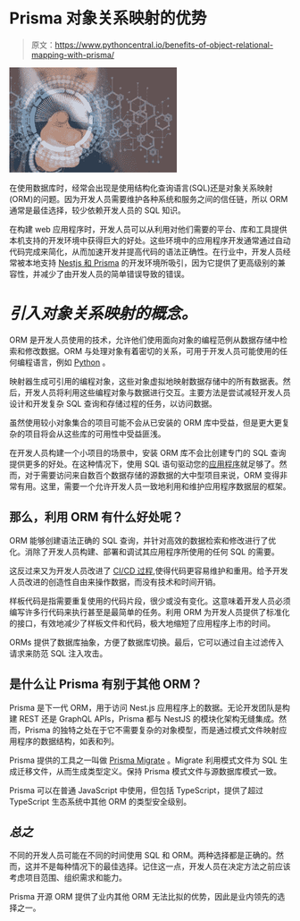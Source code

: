 # Prisma 对象关系映射的优势

> 原文：<https://www.pythoncentral.io/benefits-of-object-relational-mapping-with-prisma/>

[![Object Relational Mapping](img/dcd23ff8ac9342d621ebf2cbf0b844ab.png)](https://www.pythoncentral.io/wp-content/uploads/2022/12/data.jpg)

在使用数据库时，经常会出现是使用结构化查询语言(SQL)还是对象关系映射(ORM)的问题。因为开发人员需要维护各种系统和服务之间的信任链，所以 ORM 通常是最佳选择，较少依赖开发人员的 SQL 知识。

在构建 web 应用程序时，开发人员可以从利用对他们需要的平台、库和工具提供本机支持的开发环境中获得巨大的好处。这些环境中的应用程序开发通常通过自动代码完成来简化，从而加速开发并提高代码的语法正确性。在行业中，开发人员经常被本地支持 [Nestjs 和 Prisma](https://amplication.com/blog/build-a-nodejs-graphql-api-with-nestjs-and-prisma) 的开发环境所吸引，因为它提供了更高级别的兼容性，并减少了由开发人员的简单错误导致的错误。

# *引入对象关系映射的概念。*

ORM 是开发人员使用的技术，允许他们使用面向对象的编程范例从数据存储中检索和修改数据。ORM 与处理对象有着密切的关系，可用于开发人员可能使用的任何编程语言，例如 [Python](https://medium.com/pragmatech/orm-for-python-b63cfbc39e7f) 。

映射器生成可引用的编程对象，这些对象虚拟地映射数据存储中的所有数据表。然后，开发人员将利用这些编程对象与数据进行交互。主要方法是尝试减轻开发人员设计和开发复杂 SQL 查询和存储过程的任务，以访问数据。

虽然使用较小对象集合的项目可能不会从已安装的 ORM 库中受益，但是更大更复杂的项目将会从这些库的可用性中受益匪浅。

在开发人员构建一个小项目的场景中，安装 ORM 库不会比创建专门的 SQL 查询提供更多的好处。在这种情况下，使用 SQL 语句驱动您的[应用程序](https://www.pythoncentral.io/writing-tests-for-your-django-applications-views/)就足够了。然而，对于需要访问来自数百个数据存储的源数据的大中型项目来说，ORM 变得非常有用。这里，需要一个允许开发人员一致地利用和维护应用程序数据层的框架。

## 那么，利用 ORM 有什么好处呢？

ORM 能够创建语法正确的 SQL 查询，并针对高效的数据检索和修改进行了优化。消除了开发人员构建、部署和调试其应用程序所使用的任何 SQL 的需要。

这反过来又为开发人员改进了 [CI/CD 过程](https://en.wikipedia.org/wiki/CI/CD),使得代码更容易维护和重用。给予开发人员改进的创造性自由来操作数据，而没有技术和时间开销。

样板代码是指需要重复使用的代码片段，很少或没有变化。这意味着开发人员必须编写许多行代码来执行甚至是最简单的任务。利用 ORM 为开发人员提供了标准化的接口，有效地减少了样板文件和代码，极大地缩短了应用程序上市的时间。

ORMs 提供了数据库抽象，方便了数据库切换。最后，它可以通过自主过滤传入请求来防范 SQL 注入攻击。

## 是什么让 Prisma 有别于其他 ORM？

Prisma 是下一代 ORM，用于访问 Nest.js 应用程序上的数据。无论开发团队是构建 REST 还是 GraphQL APIs，Prisma 都与 NestJS 的模块化架构无缝集成。然而，Prisma 的独特之处在于它不需要复杂的对象模型，而是通过模式文件映射应用程序的数据结构，如表和列。

Prisma 提供的工具之一叫做 [Prisma Migrate](https://www.prisma.io/docs/concepts/components/prisma-migrate) 。Migrate 利用模式文件为 SQL 生成迁移文件，从而生成类型定义。保持 Prisma 模式文件与源数据库模式一致。

Prisma 可以在普通 JavaScript 中使用，但包括 TypeScript，提供了超过 TypeScript 生态系统中其他 ORM 的类型安全级别。

## *总之*

不同的开发人员可能在不同的时间使用 SQL 和 ORM。两种选择都是正确的。然而，这并不是每种情况下的最佳选择。记住这一点，开发人员在决定方法之前应该考虑项目范围、组织需求和能力。

Prisma 开源 ORM 提供了业内其他 ORM 无法比拟的优势，因此是业内领先的选择之一。